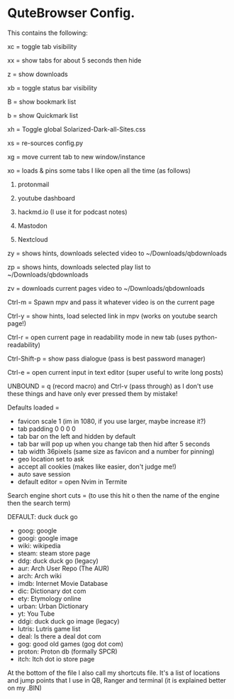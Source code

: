 # QuteBrowser Config.

This contains the following:

xc = toggle tab visibility

xx = show tabs for about 5 seconds then hide

z  = show downloads

xb = toggle status bar visibility

B  = show bookmark list

b  = show Quickmark list

xh = Toggle global Solarized-Dark-all-Sites.css

xs = re-sources config.py

xg = move current tab to new window/instance

xo = loads & pins some tabs I like open all the time (as follows)

 1) protonmail

 2) youtube dashboard

 3) hackmd.io (I use it for podcast notes)

 4) Mastodon

 5) Nextcloud

zy = shows hints, downloads selected video to ~/Downloads/qbdownloads

zp = shows hints, downloads selected play list to ~/Downloads/qbdownloads

zv = downloads current pages video to ~/Downloads/qbdownloads

Ctrl-m = Spawn mpv and pass it whatever video is on the current page

Ctrl-y = show hints, load selected link in mpv (works on youtube search page!)

Ctrl-r = open current page in readability mode in new tab (uses python-readability)

Ctrl-Shift-p = show pass dialogue (pass is best password manager)

Ctrl-e = open current input in text editor (super useful to write long posts)

UNBOUND = q (record macro) and Ctrl-v (pass through) as I don't use these things and have only ever pressed them by mistake!

Defaults loaded =

* favicon scale 1 (im in 1080, if you use larger, maybe increase it?)
* tab padding 0 0 0 0
* tab bar on the left and hidden by default
* tab bar will pop up when you change tab then hid after 5 seconds
* tab width 36pixels (same size as favicon and a number for pinning)
* geo location set to ask
* accept all cookies (makes like easier, don't judge me!)
* auto save session
* default editor = open Nvim in Termite

Search engine short cuts =
(to use this hit o then the name of the engine then the search term)

DEFAULT: duck duck go
* goog: 		google
* googi: 		google image
* wiki: 		wikipedia
* steam: 		steam store page
* ddg:		duck duck go (legacy)
* aur:		Arch User Repo (The AUR)
* arch:		Arch wiki
* imdb:		Internet Movie Database
* dic:		Dictionary dot com
* ety: 		Etymology online
* urban:		Urban Dictionary
* yt:			You Tube
* ddgi:		duck duck go image (legacy)
* lutris:		Lutris game list
* deal:		Is there a deal dot com
* gog:		good old games (gog dot com)
* proton:		Proton db (formally SPCR)
* itch:		Itch dot io store page

At the bottom of the file I also call my shortcuts file. It's a list of locations and jump points that I use in QB, Ranger and terminal (it is explained better on my .BIN)
